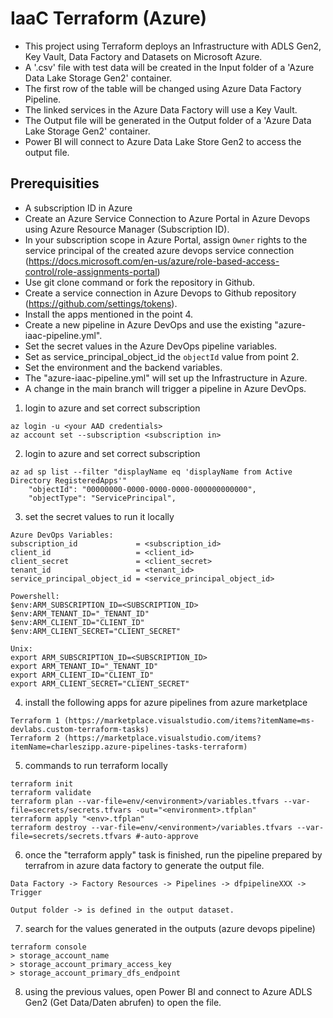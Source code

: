 # IaaC Terraform (Azure)
- This project using Terraform deploys an Infrastructure with ADLS Gen2, Key Vault, Data Factory and Datasets on Microsoft Azure.
- A '.csv' file with test data will be created in the Input folder of a 'Azure Data Lake Storage Gen2' container. 
- The first row of the table will be changed using Azure Data Factory Pipeline.
- The linked services in the Azure Data Factory will use a Key Vault.
- The Output file will be generated in the Output folder of a 'Azure Data Lake Storage Gen2' container.
- Power BI will connect to Azure Data Lake Store Gen2 to access the output file.


## Prerequisities
- A subscription ID in Azure
- Create an Azure Service Connection to Azure Portal in Azure Devops using Azure Resource Manager (Subscription ID).
- In your subscription scope in Azure Portal, assign `Owner` rights to the service principal of the created azure devops service connection  (https://docs.microsoft.com/en-us/azure/role-based-access-control/role-assignments-portal)
- Use git clone command or fork the repository in Github.
- Create a service connection in Azure Devops to Github repository (https://github.com/settings/tokens).
- Install the apps mentioned in the point 4.
- Create a new pipeline in Azure DevOps and use the existing "azure-iaac-pipeline.yml".
- Set the secret values in the Azure DevOps pipeline variables.
- Set as service_principal_object_id the `objectId` value from point 2.
- Set the environment and the backend variables.
- The "azure-iaac-pipeline.yml" will set up the Infrastructure in Azure.
- A change in the main branch will trigger a pipeline in Azure DevOps.


1. login to azure and set correct subscription
```
az login -u <your AAD credentials>
az account set --subscription <subscription in>
```

2. login to azure and set correct subscription
```
az ad sp list --filter "displayName eq 'displayName from Active Directory RegisteredApps'" 
    "objectId": "00000000-0000-0000-0000-000000000000",
    "objectType": "ServicePrincipal",
```


3. set the secret values to run it locally
```
Azure DevOps Variables:
subscription_id             = <subscription_id>
client_id                   = <client_id>
client_secret               = <client_secret>
tenant_id                   = <tenant_id>
service_principal_object_id = <service_principal_object_id>

Powershell:
$env:ARM_SUBSCRIPTION_ID=<SUBSCRIPTION_ID>
$env:ARM_TENANT_ID="_TENANT_ID"
$env:ARM_CLIENT_ID="CLIENT_ID" 
$env:ARM_CLIENT_SECRET="CLIENT_SECRET"

Unix:
export ARM_SUBSCRIPTION_ID=<SUBSCRIPTION_ID>
export ARM_TENANT_ID="_TENANT_ID"
export ARM_CLIENT_ID="CLIENT_ID" 
export ARM_CLIENT_SECRET="CLIENT_SECRET"
```

4. install the following apps for azure pipelines from azure marketplace 
```
Terraform 1 (https://marketplace.visualstudio.com/items?itemName=ms-devlabs.custom-terraform-tasks)
Terraform 2 (https://marketplace.visualstudio.com/items?itemName=charleszipp.azure-pipelines-tasks-terraform)
```

5. commands to run terraform locally 
```
terraform init
terraform validate
terraform plan --var-file=env/<environment>/variables.tfvars --var-file=secrets/secrets.tfvars -out="<environment>.tfplan"
terraform apply "<env>.tfplan"
terraform destroy --var-file=env/<environment>/variables.tfvars --var-file=secrets/secrets.tfvars #-auto-approve
```

6. once the "terraform apply" task is finished, run the pipeline prepared by terrafrom in azure data factory to generate the output file.
```
Data Factory -> Factory Resources -> Pipelines -> dfpipelineXXX -> Trigger

Output folder -> is defined in the output dataset.
```

7. search for the values generated in the outputs (azure devops pipeline) 
```
terraform console
> storage_account_name
> storage_account_primary_access_key
> storage_account_primary_dfs_endpoint
```

8. using the previous values, open Power BI and connect to Azure ADLS Gen2 (Get Data/Daten abrufen) to open the file.


